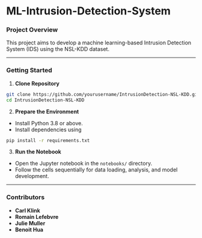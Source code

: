 # ML-Intrusion-Detection-System
### Project Overview

This project aims to develop a machine learning-based Intrusion Detection System (IDS) using the NSL-KDD dataset.

---
### Getting Started

1. **Clone Repository**
```bash
git clone https://github.com/yourusername/IntrusionDetection-NSL-KDD.git
cd IntrusionDetection-NSL-KDD
```

2. **Prepare the Environment**
- Install Python 3.8 or above.
- Install dependencies using 
```bash
pip install -r requirements.txt
```

3. **Run the Notebook**
- Open the Jupyter notebook in the `notebooks/` directory.
- Follow the cells sequentially for data loading, analysis, and model development.

---
### Contributors

- **Carl Klink** 
- **Romain Lefebvre** 
- **Julie Muller** 
- **Benoit Hua** 